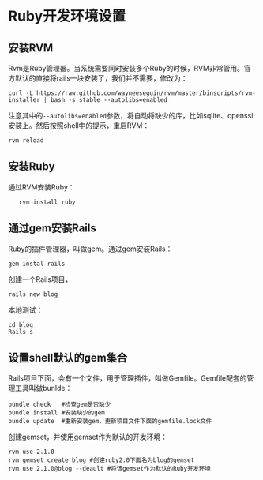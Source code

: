 # Ruby开发环境设置

## 安装RVM

Rvm是Ruby管理器。当系统需要同时安装多个Ruby的时候，RVM非常管用。官方默认的直接将rails一块安装了，我们并不需要，修改为：
    
    curl -L https://raw.github.com/wayneeseguin/rvm/master/binscripts/rvm-installer | bash -s stable --autolibs=enabled
    

注意其中的`--autolibs=enabled`参数，将自动将缺少的库，比如sqlite、openssl安装上。然后按照shell中的提示，重启RVM：
    
    rvm reload
    

## 安装Ruby

通过RVM安装Ruby：
    
       rvm install ruby
    

## 通过gem安装Rails

Ruby的插件管理器，叫做gem。通过gem安装Rails：
    
    gem instal rails
    

创建一个Rails项目，
    
    rails new blog 
    

本地测试：
    
    cd blog
    Rails s
    

## 设置shell默认的gem集合

Rails项目下面，会有一个文件，用于管理插件，叫做Gemfile。Gemfile配套的管理工具叫做bunlde：
    
    bundle check   #检查gem是否缺少
    bundle install #安装缺少的gem
    bundle update  #重新安装gem，更新项目文件下面的gemfile.lock文件
    

创建gemset，并使用gemset作为默认的开发环境：
    
    rvm use 2.1.0
    rvm gemset create blog #创建ruby2.0下面名为blog的gemset
    rvm use 2.1.0@blog --deault #将该gemset作为默认的Ruby开发环境
